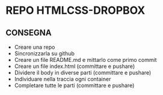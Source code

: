 REPO HTMLCSS-DROPBOX
===

## CONSEGNA
- Creare una repo
- Sincronizzarla su github
- Creare un file README.md e mittarlo come primo commit
- Creare un file index.html (committare e pushare)
- Dividere il body in diverse parti (committare e pushare)
- Individuare nella traccia ogni container
- Completare tutte le parti (committare e pushare)